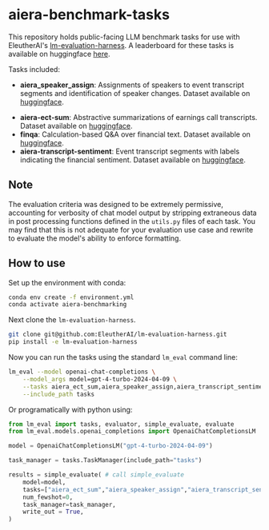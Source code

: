 # aiera-benchmark-tasks
This repository holds public-facing LLM benchmark tasks for use with EleutherAI's [lm-evaluation-harness](https://github.com/EleutherAI/lm-evaluation-harness). A leaderboard for these tasks is available on huggingface [here](https://huggingface.co/spaces/Aiera/aiera-finance-leaderboard).

Tasks included:
- **aiera_speaker_assign**: Assignments of speakers to event transcript segments and identification of speaker changes. Dataset available on [huggingface](https://huggingface.co/datasets/Aiera/aiera-speaker-assign).
* **aiera-ect-sum**: Abstractive summarizations of earnings call transcripts. Dataset available on [huggingface](https://huggingface.co/datasets/Aiera/aiera-ect-sum).
* **finqa**: Calculation-based Q&A over financial text. Dataset available on [huggingface](https://huggingface.co/datasets/Aiera/finqa-verified).
* **aiera-transcript-sentiment**: Event transcript segments with labels indicating the financial sentiment. Dataset available on [huggingface](https://huggingface.co/datasets/Aiera/aiera-transcript-sentiment).

## Note

The evaluation criteria was designed to be extremely permissive, accounting for verbosity of chat model output by stripping extraneous data in post processing functions defined in the `utils.py` files of each task. You may find that this is not adequate for your evaluation use case and rewrite to evaluate the model's ability to enforce formatting.

## How to use

Set up the environment with conda:

```bash
conda env create -f environment.yml
conda activate aiera-benchmarking
```

Next clone the `lm-evaluation-harness`.
```bash
git clone git@github.com:EleutherAI/lm-evaluation-harness.git
pip install -e lm-evaluation-harness
```

Now you can run the tasks using the standard `lm_eval` command line:

```bash
lm_eval --model openai-chat-completions \
    --model_args model=gpt-4-turbo-2024-04-09 \
    --tasks aiera_ect_sum,aiera_speaker_assign,aiera_transcript_sentiment,finqa\
    --include_path tasks
```

Or programatically with python using:
```python
from lm_eval import tasks, evaluator, simple_evaluate, evaluate
from lm_eval.models.openai_completions import OpenaiChatCompletionsLM

model = OpenaiChatCompletionsLM("gpt-4-turbo-2024-04-09")

task_manager = tasks.TaskManager(include_path="tasks")

results = simple_evaluate( # call simple_evaluate
    model=model,
    tasks=["aiera_ect_sum","aiera_speaker_assign","aiera_transcript_sentiment","finqa"],
    num_fewshot=0,
    task_manager=task_manager,
    write_out = True,
)
```
